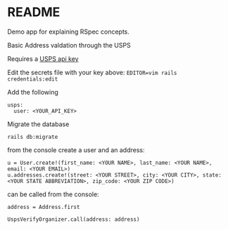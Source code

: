 # README

Demo app for explaining RSpec concepts.

Basic Address valdation through the USPS



Requires a [USPS api key](https://www.usps.com/business/web-tools-apis/)


Edit the secrets file with your key above:
`EDITOR=vim rails credentials:edit`

Add the following

```
usps:
  user: <YOUR_API_KEY>
```

Migrate the database

```
rails db:migrate
```


from the console create a user and an address:

```
u = User.create!(first_name: <YOUR NAME>, last_name: <YOUR NAME>, email: <YOUR EMAIL>)
u.addresses.create!(street: <YOUR STREET>, city: <YOUR CITY>, state: <YOUR STATE ABBREVIATION>, zip_code: <YOUR ZIP CODE>)
```


can be called from the console:

```
address = Address.first

UspsVerifyOrganizer.call(address: address)
```

